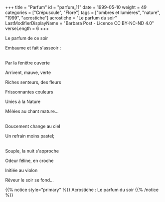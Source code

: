 +++
title = "Parfum"
id = "parfum_11"
date = 1999-05-10
weight = 49
categories = ["Crépuscule", "Flore"]
tags = ["ombres et lumières", "nature", "1999", "acrostiche"]
acrostiche = "Le parfum du soir"
LastModifierDisplayName = "Barbara Post - Licence CC BY-NC-ND 4.0"
verseLength = 6
+++

Le parfum de ce soir

Embaume et fait s'asseoir :

 \
Par la fenêtre ouverte

Arrivent, mauve, verte

Riches senteurs, des fleurs

Frissonnantes couleurs

Unies à la Nature

Mêlées au chant mature...

 \
Doucement change au ciel

Un refrain moins pastel;

 \
Souple, la nuit s'approche

Odeur féline, en croche

Initiée au violon

Rêveur le soir se fond...

{{% notice style="primary" %}}
Acrostiche : Le parfum du soir
{{% /notice %}}
